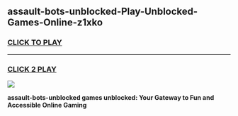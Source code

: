 
## assault-bots-unblocked-Play-Unblocked-Games-Online-z1xko
<h3>
<a href="https://premium76.site?title=assault-bots-unblocked&ref=25A">CLICK TO PLAY</a></h3>
<hr>

<h3>
<a href="https://premium76.site?title=assault-bots-unblocked&ref=25A">CLICK 2 PLAY</a>
  
</h3>

<a href="https://premium76.site?title=assault-bots-unblocked&ref=25A"><img src="https://clearcache.store/games.png"></a>


**assault-bots-unblocked games unblocked: Your Gateway to Fun and Accessible Online Gaming**
